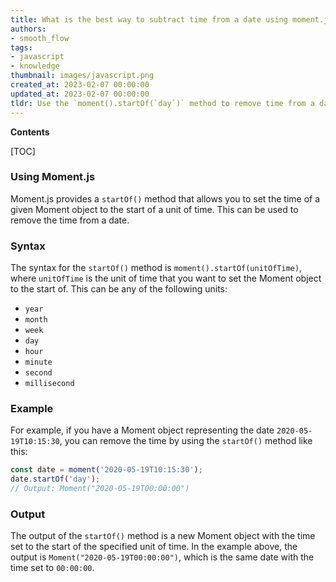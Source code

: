 ```yaml
---
title: What is the best way to subtract time from a date using moment.js?
authors:
- smooth_flow
tags:
- javascript
- knowledge
thumbnail: images/javascript.png
created_at: 2023-02-07 00:00:00
updated_at: 2023-02-07 00:00:00
tldr: Use the `moment().startOf(`day`)` method to remove time from a date with Moment.js.
---
```


**Contents**

[TOC]

### Using Moment.js

Moment.js provides a `startOf()` method that allows you to set the time of a given Moment object to the start of a unit of time. This can be used to remove the time from a date.

### Syntax

The syntax for the `startOf()` method is `moment().startOf(unitOfTime)`, where `unitOfTime` is the unit of time that you want to set the Moment object to the start of. This can be any of the following units:

- `year`
- `month`
- `week`
- `day`
- `hour`
- `minute`
- `second`
- `millisecond`

### Example

For example, if you have a Moment object representing the date `2020-05-19T10:15:30`, you can remove the time by using the `startOf()` method like this:

```javascript
const date = moment('2020-05-19T10:15:30');
date.startOf('day');
// Output: Moment("2020-05-19T00:00:00")
```

### Output

The output of the `startOf()` method is a new Moment object with the time set to the start of the specified unit of time. In the example above, the output is `Moment("2020-05-19T00:00:00")`, which is the same date with the time set to `00:00:00`.
